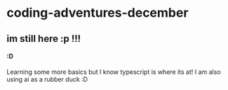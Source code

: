

# coding-adventures-december

## im still here :p !!!

#### :D 
Learning some more basics but I know typescript is where its at! 
I am also using ai as a rubber duck :D